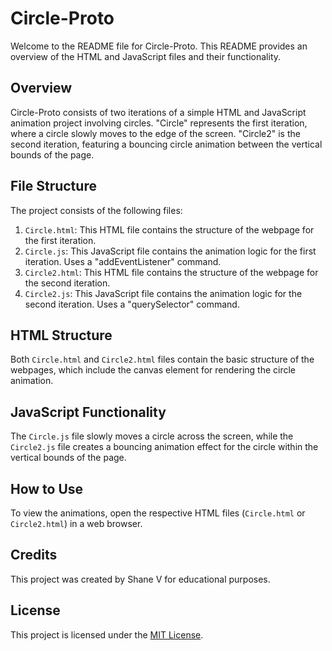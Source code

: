 # Circle-Proto

Welcome to the README file for Circle-Proto. This README provides an overview of the HTML and JavaScript files and their functionality.

## Overview

Circle-Proto consists of two iterations of a simple HTML and JavaScript animation project involving circles. "Circle" represents the first iteration, where a circle slowly moves to the edge of the screen. "Circle2" is the second iteration, featuring a bouncing circle animation between the vertical bounds of the page.

## File Structure

The project consists of the following files:

1. `Circle.html`: This HTML file contains the structure of the webpage for the first iteration.
2. `Circle.js`: This JavaScript file contains the animation logic for the first iteration. Uses a "addEventListener" command.
3. `Circle2.html`: This HTML file contains the structure of the webpage for the second iteration.
4. `Circle2.js`: This JavaScript file contains the animation logic for the second iteration. Uses a "querySelector" command. 

## HTML Structure

Both `Circle.html` and `Circle2.html` files contain the basic structure of the webpages, which include the canvas element for rendering the circle animation.

## JavaScript Functionality

The `Circle.js` file slowly moves a circle across the screen, while the `Circle2.js` file creates a bouncing animation effect for the circle within the vertical bounds of the page.

## How to Use

To view the animations, open the respective HTML files (`Circle.html` or `Circle2.html`) in a web browser.

## Credits

This project was created by Shane V for educational purposes. 

## License

This project is licensed under the [MIT License](LICENSE).
